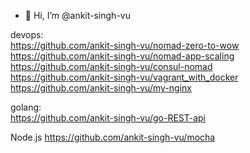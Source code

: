 - 👋 Hi, I’m @ankit-singh-vu

devops:     
https://github.com/ankit-singh-vu/nomad-zero-to-wow      
https://github.com/ankit-singh-vu/nomad-app-scaling
https://github.com/ankit-singh-vu/consul-nomad      
https://github.com/ankit-singh-vu/vagrant_with_docker      
https://github.com/ankit-singh-vu/my-nginx      

golang:      
https://github.com/ankit-singh-vu/go-REST-api


Node.js
https://github.com/ankit-singh-vu/mocha

